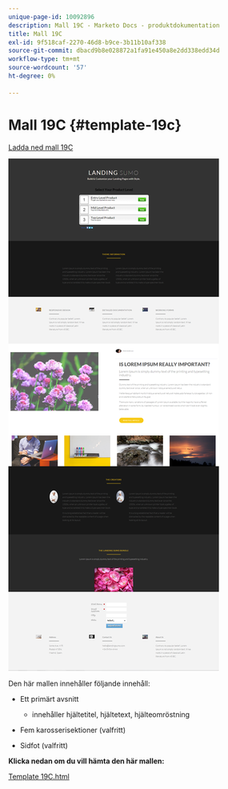 ```yaml
---
unique-page-id: 10092896
description: Mall 19C - Marketo Docs - produktdokumentation
title: Mall 19C
exl-id: 9f518caf-2270-46d8-b9ce-3b11b10af338
source-git-commit: dbacd9b8e028872a1fa91e450a8e2dd338edd34d
workflow-type: tm+mt
source-wordcount: '57'
ht-degree: 0%

---
```


# Mall 19C {#template-19c}

[Ladda ned mall 19C](https://experienceleague.adobe.com/landing/marketo/lp-templates/template-19c.html)

![](assets/image2015-9-16-16-3a52-3a26.png)

Den här mallen innehåller följande innehåll:

* Ett primärt avsnitt

   * innehåller hjältetitel, hjältetext, hjälteomröstning

* Fem karosserisektioner (valfritt)
* Sidfot (valfritt)

**Klicka nedan om du vill hämta den här mallen:**

[Template 19C.html](https://experienceleague.adobe.com/landing/marketo/lp-templates/template-19c.html)

